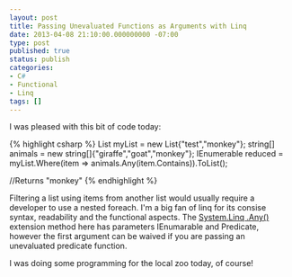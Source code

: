 ```yaml
---
layout: post
title: Passing Unevaluated Functions as Arguments with Linq
date: 2013-04-08 21:10:00.000000000 -07:00
type: post
published: true
status: publish
categories:
- C#
- Functional
- Linq
tags: []
---
```

<p>I was pleased with this bit of code today:</p>
{% highlight csharp %}
  List myList = new List{"test","monkey"};
  string[] animals = new string[]{"giraffe","goat","monkey"};
  IEnumerable reduced = myList.Where(item => animals.Any(item.Contains)).ToList();
  
  //Returns "monkey"
{% endhighlight %}

Filtering a list using items from another list would usually require a developer to use a nested foreach. I'm a big fan of linq for its consise syntax, readability and the functional aspects. The <a href="http://msdn.microsoft.com/en-us/library/bb534972%28v=vs.90%29.aspx" target="_blank">System.Linq .Any()</a> extension method here has parameters IEnumarable and Predicate, however the first argument can be waived if you are passing an unevaluated predicate function.</p>
<p>I was doing some programming for the local zoo today, of course!</p>

